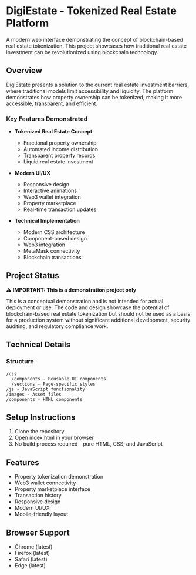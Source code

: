 # DigiEstate - Tokenized Real Estate Platform

A modern web interface demonstrating the concept of blockchain-based real estate tokenization. This project showcases how traditional real estate investment can be revolutionized using blockchain technology.

## Overview

DigiEstate presents a solution to the current real estate investment barriers, where traditional models limit accessibility and liquidity. The platform demonstrates how property ownership can be tokenized, making it more accessible, transparent, and efficient.

### Key Features Demonstrated

- **Tokenized Real Estate Concept**
  - Fractional property ownership
  - Automated income distribution
  - Transparent property records
  - Liquid real estate investment

- **Modern UI/UX**
  - Responsive design
  - Interactive animations
  - Web3 wallet integration
  - Property marketplace
  - Real-time transaction updates

- **Technical Implementation**
  - Modern CSS architecture
  - Component-based design
  - Web3 integration
  - MetaMask connectivity
  - Blockchain transactions

## Project Status

⚠️ **IMPORTANT: This is a demonstration project only**

This is a conceptual demonstration and is not intended for actual deployment or use. The code and design showcase the potential of blockchain-based real estate tokenization but should not be used as a basis for a production system without significant additional development, security auditing, and regulatory compliance work.

## Technical Details

### Structure

```
/css
  /components - Reusable UI components
  /sections - Page-specific styles
/js - JavaScript functionality
/images - Asset files
/components - HTML components
```

## Setup Instructions

1. Clone the repository
2. Open index.html in your browser
3. No build process required - pure HTML, CSS, and JavaScript

## Features

- Property tokenization demonstration
- Web3 wallet connectivity
- Property marketplace interface
- Transaction history
- Responsive design
- Modern UI/UX
- Mobile-friendly layout

## Browser Support

- Chrome (latest)
- Firefox (latest)
- Safari (latest)
- Edge (latest)
